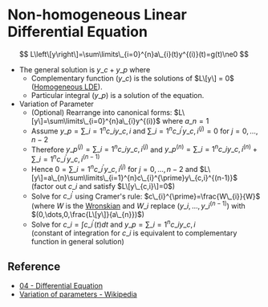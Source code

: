 # Non-homogeneous Linear Differential Equation

$$
L\left\[y\right\]=\sum\limits\_{i=0}^{n}a\_{i}(t)y^{(i)}(t)=g(t)\ne0
$$

* The general solution is $y\_{c}+y\_{p}$ where
  * Complementary function ($y\_{c}$) is the solutions of $L\[y\] = 0$ ([Homogeneous LDE](Homogeneous%20Linear%20Differential%20Equation.md)).
  * Particular integral ($y\_{p}$) is a solution of the equation.
* Variation of Parameter
  * (Optional) Rearrange into canonical forms: $L\[y\]=\sum\limits\_{i=0}^{n}a\_{i}y^{(i)}$ where $a\_{n}=1$
  * Assume $y\_{p}=\sum\limits\_{i=1}^{n}c\_{i}y\_{c,i}$ and $\sum\limits\_{i=1}^{n}c\_{i}^{\prime}y\_{c,i}^{(j)}=0$ for $j=0,\dots,n-2$
  * Therefore $y\_{p}^{(j)}=\sum\limits\_{i=1}^{n}c\_{i}y\_{c,i}^{(j)}$ and $y\_{p}^{(n)}=\sum\limits\_{i=1}^{n}c\_{i}y\_{c,i}^{(n)}+\sum\limits\_{i=1}^{n}c\_{i}^{\prime}y\_{c,i}^{(n-1)}$
  * Hence $0=\sum\limits\_{i=1}^{n}c\_{i}^{\prime}y\_{c,i}^{(j)}$ for $j=0,\dots,n-2$ and $L\[y\]=a\_{n}\sum\limits\_{i=1}^{n}c\_{i}^{\prime}y\_{c,i}^{(n-1)}$  
    (factor out $c\_{i}$ and satisfy $L\[y\_{c,i}\]=0$)
  * Solve for $c\_{i}^{\prime}$ using Cramer's rule: $c\_{i}^{\prime}=\frac{W\_{i}}{W}$  
    (where $W$ is the [Wronskian](Wronskian.md) and $W\_{i}$ replace $(y\_{i},\dots,y\_{i}^{(n-1)})$ with $(0,\dots,0,\frac{L\[y\]}{a\_{n}})$)
  * Solve for $c\_{i}=\int c\_{i}^{\prime}(t)dt$ and $y\_{p}=\sum\limits\_{i=1}^{n}c\_{i}y\_{c,i}$  
    (constant of integration for $c\_{i}$ is equivalent to complementary function in general solution)

## Reference

* [04 - Differential Equation](../../../../00%20-%20Summary/SCMA104%20-%20System%20of%20Ordinary%20Differential%20Equations%20and%20Applications%20in%20Medical%20Science/04%20-%20Differential%20Equation.md)
* [Variation of parameters - Wikipedia](https://en.wikipedia.org/wiki/Variation_of_parameters)
